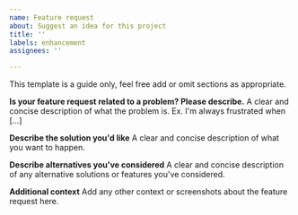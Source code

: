 ```yaml
---
name: Feature request
about: Suggest an idea for this project
title: ''
labels: enhancement
assignees: ''

---
```


This template is a guide only, feel free add or omit sections as appropriate.

**Is your feature request related to a problem? Please describe.**
A clear and concise description of what the problem is. Ex. I'm always frustrated when [...]

**Describe the solution you'd like**
A clear and concise description of what you want to happen.

**Describe alternatives you've considered**
A clear and concise description of any alternative solutions or features you've considered.

**Additional context**
Add any other context or screenshots about the feature request here.

